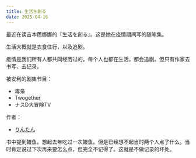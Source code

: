 ```yaml
---
title: 生活を創る
date: 2025-04-16
---
```

最近在读吉本芭娜娜的『生活を創る』。这是她在疫情期间写的随笔集。

生活大概就是衣食住行，以及追剧。

疫情是我们所有人都共同经历过的。每个人也都在生活，都会追剧。但只有作家去书写、去记录。

被安利的剧集节目：

- 毒枭
- Twogether
- ナスD大冒険TV

作者：

- [りんたん](https://note.com/seinrintan)

书中提到鳗鱼。想起去年吃过一次鳗鱼。但是已经想不起当时两个人点了什么。当时肯定说过下次再来要怎么点，但完全不记得了。这就是不做记录的坏处。